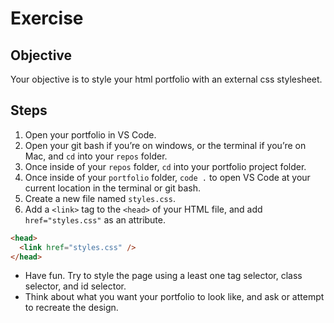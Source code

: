 # Exercise

## Objective

Your objective is to style your html portfolio with an external css stylesheet.

## Steps

1. Open your portfolio in VS Code.
2. Open your git bash if you’re on windows, or the terminal if you’re on Mac, and `cd` into your `repos` folder.
3. Once inside of your `repos` folder, `cd` into your portfolio project folder.
4. Once inside of your `portfolio` folder, `code .` to open VS Code at your current location in the terminal or git bash.
5. Create a new file named `styles.css`.
6. Add a `<link>` tag to the `<head>` of your HTML file, and add `href="styles.css"` as an attribute.

```html
<head>
  <link href="styles.css" />
</head>
```

- Have fun. Try to style the page using a least one tag selector, class selector, and id selector.
- Think about what you want your portfolio to look like, and ask or attempt to recreate the design.

<br>